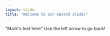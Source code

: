 ```yaml
---
layout: slide
title: "Welcome to our second slide!"
---
```

"Mark's test here"
Use the left arrow to go back!
